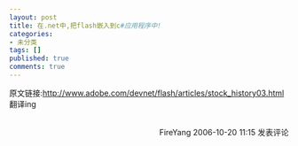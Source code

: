 ```yaml
---
layout: post
title: 在.net中,把flash嵌入到c#应用程序中!
categories:
- 未分类
tags: []
published: true
comments: true
---
```

<p>原文链接:<a href="http://www.adobe.com/devnet/flash/articles/stock_history03.html" target="_blank">http://www.adobe.com/devnet/flash/articles/stock_history03.html<br /></a>翻译ing
<img src="http://www.cnblogs.com/FireYang/aggbug/534541.html" width="1" height="1" /><br /><br /><div align="right"><a style="text-decoration:none;" href="http://FireYang.cnblogs.com/" target="_blank">FireYang</a> 2006-10-20 11:15 <a href="http://www.cnblogs.com/FireYang/archive/2006/10/20/534541.html#Feedback" target="_blank" style="text-decoration:none;">发表评论</a></div></p>
